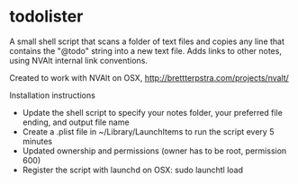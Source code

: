 # todolister

A small shell script that scans a folder of text files and copies any line that contains the "@todo" string into a new text file. Adds links to other notes, using NVAlt internal link conventions. 

Created to work with NVAlt on OSX, http://brettterpstra.com/projects/nvalt/

Installation instructions
* Update the shell script to specify your notes folder, your preferred file ending, and output file name
* Create a .plist file in ~/Library/LaunchItems to run the script every 5 minutes
* Updated ownership and permissions (owner has to be root, permission 600)
* Register the script with launchd on OSX: sudo launchtl load <link to plist file>

